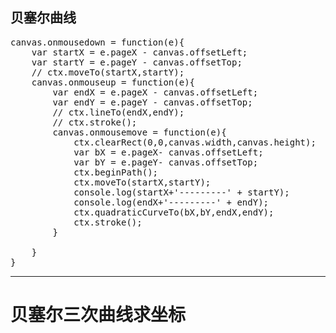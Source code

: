 ## 贝塞尔曲线 ##
<pre>
canvas.onmousedown = function(e){
    var startX = e.pageX - canvas.offsetLeft;
    var startY = e.pageY - canvas.offsetTop;
    // ctx.moveTo(startX,startY);
    canvas.onmouseup = function(e){
        var endX = e.pageX - canvas.offsetLeft;
        var endY = e.pageY - canvas.offsetTop;
        // ctx.lineTo(endX,endY);
        // ctx.stroke();
        canvas.onmousemove = function(e){
            ctx.clearRect(0,0,canvas.width,canvas.height);
            var bX = e.pageX- canvas.offsetLeft;
            var bY = e.pageY- canvas.offsetTop;
            ctx.beginPath();
            ctx.moveTo(startX,startY);
            console.log(startX+'---------' + startY);
            console.log(endX+'---------' + endY);
            ctx.quadraticCurveTo(bX,bY,endX,endY);
            ctx.stroke();
        }

    }
}
</pre>
***
# 贝塞尔三次曲线求坐标 #
<pre>
<canvas id="canvas" width="500" height="300"></canvas>

<script type="text/javascript">
    var canvas  = document.getElementById("canvas");
    var ctx = canvas.getContext('2d');

    ctx.moveTo(100,100);
    ctx.bezierCurveTo(200,250,300,0,400,100);
    ctx.stroke();

    ctx.beginPath();
    ctx.moveTo(0,150);
    ctx.lineTo(500,150);
    ctx.stroke();

    ctx.beginPath();
    ctx.moveTo(175,0);
    ctx.lineTo(175,300);
    ctx.stroke();

    ctx.beginPath();
    ctx.moveTo(400,0);
    ctx.lineTo(400,300);
    ctx.stroke();

    function BezierCubicXY(p0, p1, p2, p3, t) {
        var ret = {};
        var coords = ['x', 'y'];
        var i, k;

        for (i in coords) {
            k = coords[i];
            ret[k] = Math.pow(1 - t, 3) * p0[k] + 3 * Math.pow(1 - t, 2) * t * p1[k] + 3 * (1 - t) * Math.pow(t, 2) * p2[k] + Math.pow(t, 3) * p3[k];
        }

        return ret;
    }

    var obj = BezierCubicXY({x:100,y:100},{x:200,y:250},{x:300,y:0},{x:400,y:100},0.6);
    console.log(obj);

    ctx.beginPath();
    // ctx.moveTo(obj.x,obj.y);
    ctx.arc(obj.x,obj.y,5,0,2*Math.PI);
    ctx.strokeStyle = 'red';
    ctx.stroke();

    ctx.beginPath();
    ctx.moveTo(obj.x,0);
    ctx.lineTo(obj.x,300);
    ctx.stroke();

    ctx.beginPath();
    ctx.moveTo(0,obj.y);
    ctx.lineTo(500,obj.y);
    ctx.stroke();

</script>
</pre>
